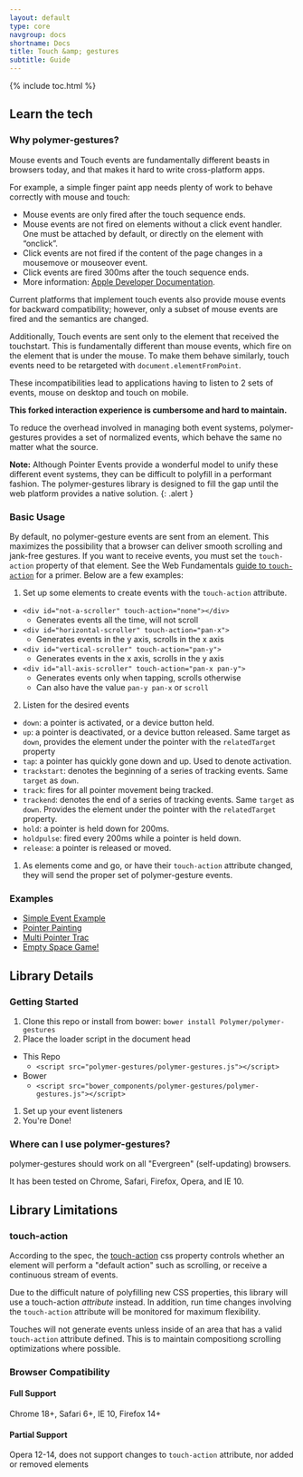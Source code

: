 ```yaml
---
layout: default
type: core
navgroup: docs
shortname: Docs
title: Touch &amp; gestures
subtitle: Guide
---
```


{% include toc.html %}

## Learn the tech

### Why polymer-gestures?

Mouse events and Touch events are fundamentally different beasts in browsers
today, and that makes it hard to write cross-platform apps.

For example, a simple finger paint app needs plenty of work to behave correctly
with mouse and touch:

- Mouse events are only fired after the touch sequence ends.
- Mouse events are not fired on elements without a click event handler. One must
  be attached by default, or directly on the element with “onclick”.
- Click events are not fired if the content of the page changes in a mousemove
  or mouseover event.
- Click events are fired 300ms after the touch sequence ends.
- More information: [Apple Developer Documentation](http://developer.apple.com/library/safari/#documentation/appleapplications/reference/safariwebcontent/HandlingEvents/HandlingEvents.html).

Current platforms that implement touch events also provide mouse events for
backward compatibility; however, only a subset of mouse events are fired and the
semantics are changed.

Additionally, Touch events are sent only to the element that received the
touchstart. This is fundamentally different than mouse events, which fire on the
element that is under the mouse. To make them behave similarly, touch events
need to be retargeted with `document.elementFromPoint`.

These incompatibilities lead to applications having to listen to 2 sets of events, mouse on
desktop and touch on mobile.

**This forked interaction experience is cumbersome and hard to maintain.**

To reduce the overhead involved in managing both event systems, polymer-gestures provides a set of normalized events, which behave the same no matter what the source.

**Note:** Although Pointer Events provide a wonderful model to unify these different event systems, they can be difficult to polyfill in a performant fashion. The polymer-gestures library is designed to fill the gap until the web platform provides a native solution.
{: .alert }

### Basic Usage

By default, no polymer-gesture events are sent from an element. This maximizes the possibility that a browser can deliver smooth scrolling and jank-free gestures. If you want to receive events, you must set the `touch-action` property of that element. See the Web Fundamentals [guide to `touch-action`](https://developers.google.com/web/fundamentals/input/touch/touchevents/#control-gestures-using-touch-actions) for a primer. Below are a few examples:

1. Set up some elements to create events with the `touch-action` attribute.
  - `<div id="not-a-scroller" touch-action="none"></div>`
      - Generates events all the time, will not scroll
  - `<div id="horizontal-scroller" touch-action="pan-x">`
      - Generates events in the y axis, scrolls in the x axis
  - `<div id="vertical-scroller" touch-action="pan-y">`
      - Generates events in the x axis, scrolls in the y axis
  - `<div id="all-axis-scroller" touch-action="pan-x pan-y">`
      - Generates events only when tapping, scrolls otherwise
      - Can also have the value `pan-y pan-x` or `scroll`

2. Listen for the desired events
  - `down`: a pointer is activated, or a device button held.
  - `up`: a pointer is deactivated, or a device button released. Same target as `down`, provides the element under the pointer with the `relatedTarget` property
  - `tap`: a pointer has quickly gone down and up. Used to denote activation.
  - `trackstart`: denotes the beginning of a series of tracking events. Same `target` as `down`.
  - `track`: fires for all pointer movement being tracked.
  - `trackend`: denotes the end of a series of tracking events. Same `target` as `down`. Provides the element under the pointer with the `relatedTarget` property.
  - `hold`: a pointer is held down for 200ms.
  - `holdpulse`: fired every 200ms while a pointer is held down.
  - `release`: a pointer is released or moved.


1. As elements come and go, or have their `touch-action` attribute changed, they will send the proper set of polymer-gesture events.

### Examples

- [Simple Event Example](http://polymer.github.io/PointerEvents/samples/simple/index.html)
- [Pointer Painting](http://polymer.github.io/PointerEvents/samples/paint/index.html)
- [Multi Pointer Trac](http://polymer.github.io/PointerEvents/samples/tracker/index.html)
- [Empty Space Game!](http://polymer.github.io/PointerEvents/samples/spaceship/index.html)

## Library Details

### Getting Started

1. Clone this repo or install from bower: `bower install Polymer/polymer-gestures`
1. Place the loader script in the document head
  - This Repo
    - `<script src="polymer-gestures/polymer-gestures.js"></script>`
  - Bower
    - `<script src="bower_components/polymer-gestures/polymer-gestures.js"></script>`
1. Set up your event listeners
1. You're Done!

### Where can I use polymer-gestures?

polymer-gestures should work on all "Evergreen" (self-updating) browsers.

It has been tested on Chrome, Safari, Firefox, Opera, and IE 10.

## Library Limitations

### touch-action

According to the spec, the
[touch-action](https://dvcs.w3.org/hg/pointerevents/raw-file/tip/pointerEvents.html#the-touch-action-css-property)
css property controls whether an element will perform a "default action" such as scrolling, or receive a continuous stream of events.

Due to the difficult nature of polyfilling new CSS properties, this library will
use a touch-action *attribute* instead. In addition, run time changes involving
the `touch-action` attribute will be monitored for maximum flexibility.

Touches will not generate events unless inside of an area that has a valid `touch-action` attribute defined.
This is to maintain compositiong scrolling optimizations where possible.

### Browser Compatibility

#### Full Support

Chrome 18+, Safari 6+, IE 10, Firefox 14+

#### Partial Support

Opera 12-14, does not support changes to `touch-action` attribute, nor added or removed elements
